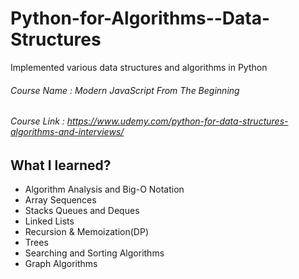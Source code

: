 # Python-for-Algorithms--Data-Structures
Implemented various data structures and algorithms in Python

###### Course Name : Modern JavaScript From The Beginning
###### Course Link : https://www.udemy.com/python-for-data-structures-algorithms-and-interviews/


## What I learned?
- Algorithm Analysis and Big-O Notation
- Array Sequences
- Stacks Queues and Deques
- Linked Lists
- Recursion & Memoization(DP)
- Trees
- Searching and Sorting Algorithms
- Graph Algorithms
